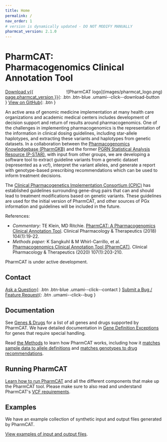 ```yaml
---
title: Home
permalink: /
nav_order: 1
# version is dynamically updated - DO NOT MODIFY MANUALLY
pharmcat_version: 2.1.0
---
```


# PharmCAT:<br />Pharmacogenomics Clinical Annotation Tool

<span style="float: right;">
![PharmCAT logo](images/pharmcat_logo.png)
</span>

[Download v{{ page.pharmcat_version }}](https://github.com/PharmGKB/PharmCAT/releases/latest){: .btn .btn-blue .umami--click--download-button } [View on GitHub](https://github.com/PharmGKB/PharmCAT){: .btn }

An active area of genomic medicine implementation at many health care organizations and academic medical centers includes development of decision support and return of results around pharmacogenomics.  One of the challenges in implementing pharmacogenomics is the representation of the information in clinical dosing guidelines, including star-allele haplotypes, and extracting these variants and haplotypes from genetic datasets.  In a collaboration between the [Pharmacogenomics Knowledgebase (PharmGKB)](https://www.pharmgkb.org) and the former [PGRN Statistical Analysis Resource (P-STAR)](http://www.pgrn.org/p-star.html), with input from other groups, we are developing a software tool to extract guideline variants from a genetic dataset (represented as a vcf), interpret the variant alleles, and generate a report with genotype-based prescribing recommendations which can be used to inform treatment decisions.

The [Clinical Pharmacogenetics Implementation Consortium (CPIC)](https://cpicpgx.org) has established guidelines surrounding gene-drug pairs that can and should lead to treatment modifications based on genetic variants.  These guidelines are used for the initial version of PharmCAT, and other sources of PGx information and guidelines will be included in the future.

References:
- _Commentary:_ TE Klein, MD Ritchie. [PharmCAT: A Pharmacogenomics Clinical Annotation Tool](https://dx.doi.org/10.1002/cpt.928). Clinical Pharmacology & Therapeutics (2018) 104(1):19-22.
- _Methods paper:_ K Sangkuhl & M Whirl-Carrillo, et al. [Pharmacogenomics Clinical Annotation Tool (PharmCAT)](https://www.ncbi.nlm.nih.gov/pmc/articles/PMC6977333). Clinical Pharmacology & Therapeutics (2020) 107(1):203-210.

PharmCAT is under active development.


## Contact

[Ask a Question](mailto:pharmcat@pharmgkb.org){: .btn .btn-blue .umami--click--contact } [Submit a Bug / Feature Request](https://github.com/PharmGKB/PharmCAT/issues/new){: .btn .umami--click--bug }


## Documentation

See [Genes & Drugs](Genes-and-Drugs) for a list of all genes and drugs supported by PharmCAT.  We have detailed documentation in [Gene Definition Exceptions](methods/Gene-Definition-Exceptions) for genes that require special handling.

Read [the Methods](methods) to learn how PharmCAT works, including how it [matches sample data to allele definitions](methods/NamedAlleleMatcher-101) and [matches genotypes to drug recommendations](methods/Matching-Recommendations).


## Running PharmCAT

[Learn how to run PharmCAT](using) and all the different components that make up the PharmCAT tool.  Please make sure to also read and understand PharmCAT's [VCF requirements](using/VCF-Requirements).


## Examples

We have an example collection of synthetic input and output files generated by PharmCAT.

[View examples of input and output files](examples).
